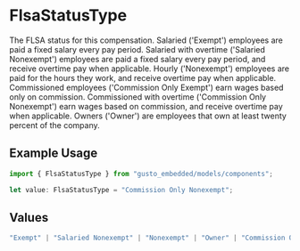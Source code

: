 # FlsaStatusType

The FLSA status for this compensation. Salaried ('Exempt') employees are paid a fixed salary every pay period. Salaried with overtime ('Salaried Nonexempt') employees are paid a fixed salary every pay period, and receive overtime pay when applicable. Hourly ('Nonexempt') employees are paid for the hours they work, and receive overtime pay when applicable. Commissioned employees ('Commission Only Exempt') earn wages based only on commission. Commissioned with overtime ('Commission Only Nonexempt') earn wages based on commission, and receive overtime pay when applicable. Owners ('Owner') are employees that own at least twenty percent of the company. 

## Example Usage

```typescript
import { FlsaStatusType } from "gusto_embedded/models/components";

let value: FlsaStatusType = "Commission Only Nonexempt";
```

## Values

```typescript
"Exempt" | "Salaried Nonexempt" | "Nonexempt" | "Owner" | "Commission Only Exempt" | "Commission Only Nonexempt"
```